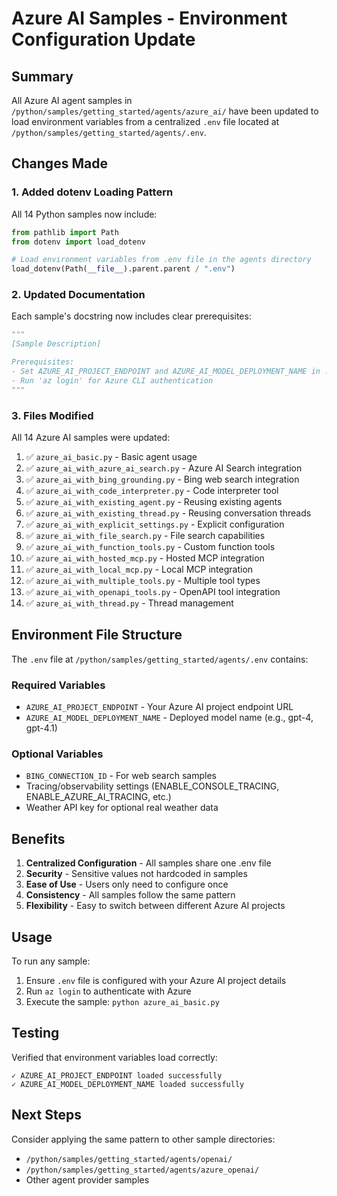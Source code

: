 # Azure AI Samples - Environment Configuration Update

## Summary

All Azure AI agent samples in `/python/samples/getting_started/agents/azure_ai/` have been updated to load environment variables from a centralized `.env` file located at `/python/samples/getting_started/agents/.env`.

## Changes Made

### 1. Added dotenv Loading Pattern

All 14 Python samples now include:

```python
from pathlib import Path
from dotenv import load_dotenv

# Load environment variables from .env file in the agents directory
load_dotenv(Path(__file__).parent.parent / ".env")
```

### 2. Updated Documentation

Each sample's docstring now includes clear prerequisites:

```python
"""
[Sample Description]

Prerequisites:
- Set AZURE_AI_PROJECT_ENDPOINT and AZURE_AI_MODEL_DEPLOYMENT_NAME in .env file
- Run 'az login' for Azure CLI authentication
"""
```

### 3. Files Modified

All 14 Azure AI samples were updated:

1. ✅ `azure_ai_basic.py` - Basic agent usage
2. ✅ `azure_ai_with_azure_ai_search.py` - Azure AI Search integration  
3. ✅ `azure_ai_with_bing_grounding.py` - Bing web search integration
4. ✅ `azure_ai_with_code_interpreter.py` - Code interpreter tool
5. ✅ `azure_ai_with_existing_agent.py` - Reusing existing agents
6. ✅ `azure_ai_with_existing_thread.py` - Reusing conversation threads
7. ✅ `azure_ai_with_explicit_settings.py` - Explicit configuration
8. ✅ `azure_ai_with_file_search.py` - File search capabilities
9. ✅ `azure_ai_with_function_tools.py` - Custom function tools
10. ✅ `azure_ai_with_hosted_mcp.py` - Hosted MCP integration
11. ✅ `azure_ai_with_local_mcp.py` - Local MCP integration
12. ✅ `azure_ai_with_multiple_tools.py` - Multiple tool types
13. ✅ `azure_ai_with_openapi_tools.py` - OpenAPI tool integration
14. ✅ `azure_ai_with_thread.py` - Thread management

## Environment File Structure

The `.env` file at `/python/samples/getting_started/agents/.env` contains:

### Required Variables
- `AZURE_AI_PROJECT_ENDPOINT` - Your Azure AI project endpoint URL
- `AZURE_AI_MODEL_DEPLOYMENT_NAME` - Deployed model name (e.g., gpt-4, gpt-4.1)

### Optional Variables  
- `BING_CONNECTION_ID` - For web search samples
- Tracing/observability settings (ENABLE_CONSOLE_TRACING, ENABLE_AZURE_AI_TRACING, etc.)
- Weather API key for optional real weather data

## Benefits

1. **Centralized Configuration** - All samples share one .env file
2. **Security** - Sensitive values not hardcoded in samples
3. **Ease of Use** - Users only need to configure once
4. **Consistency** - All samples follow the same pattern
5. **Flexibility** - Easy to switch between different Azure AI projects

## Usage

To run any sample:

1. Ensure `.env` file is configured with your Azure AI project details
2. Run `az login` to authenticate with Azure
3. Execute the sample: `python azure_ai_basic.py`

## Testing

Verified that environment variables load correctly:
```
✓ AZURE_AI_PROJECT_ENDPOINT loaded successfully
✓ AZURE_AI_MODEL_DEPLOYMENT_NAME loaded successfully
```

## Next Steps

Consider applying the same pattern to other sample directories:
- `/python/samples/getting_started/agents/openai/`
- `/python/samples/getting_started/agents/azure_openai/`
- Other agent provider samples
